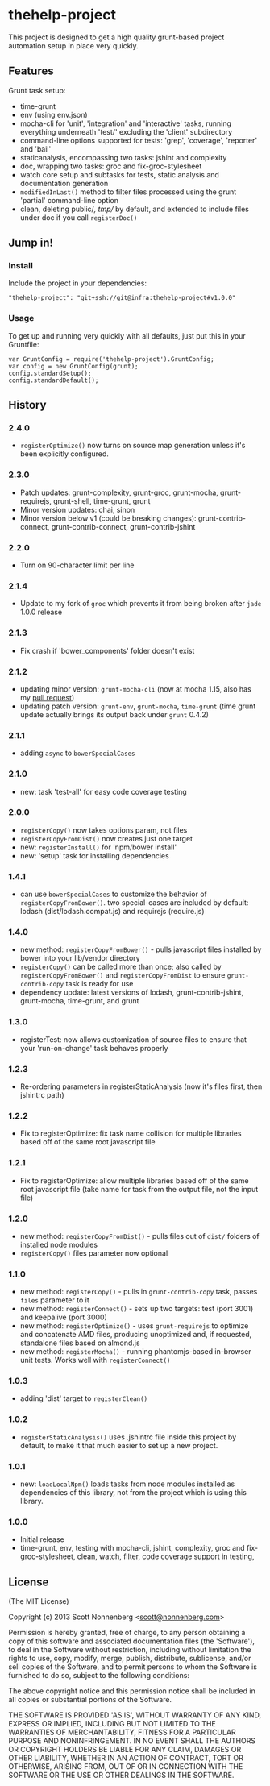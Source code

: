 # thehelp-project

This project is designed to get a high quality grunt-based project automation setup in place very quickly.

## Features

Grunt task setup:

* time-grunt
* env (using env.json)
* mocha-cli for 'unit', 'integration' and 'interactive' tasks, running everything underneath 'test/<test type>' excluding the 'client' subdirectory
* command-line options supported for tests: 'grep', 'coverage', 'reporter' and 'bail'
* staticanalysis, encompassing two tasks: jshint and complexity
* doc, wrapping two tasks: groc and fix-groc-stylesheet
* watch core setup and subtasks for tests, static analysis and documentation generation
* `modifiedInLast()` method to filter files processed using the grunt 'partial' command-line option
* clean, deleting public/*, tmp/* by default, and extended to include files under doc if you call `registerDoc()`

## Jump in!

### Install

Include the project in your dependencies:

```
"thehelp-project": "git+ssh://git@infra:thehelp-project#v1.0.0"
```

### Usage

To get up and running very quickly with all defaults, just put this in your Gruntfile:

```
var GruntConfig = require('thehelp-project').GruntConfig;
var config = new GruntConfig(grunt);
config.standardSetup();
config.standardDefault();
```

## History

### 2.4.0

* `registerOptimize()` now turns on source map generation unless it's been explicitly configured.

### 2.3.0

* Patch updates: grunt-complexity, grunt-groc, grunt-mocha, grunt-requirejs, grunt-shell, time-grunt, grunt
* Minor version updates: chai, sinon
* Minor version below v1 (could be breaking changes): grunt-contrib-connect, grunt-contrib-connect, grunt-contrib-jshint

### 2.2.0

* Turn on 90-character limit per line

### 2.1.4

* Update to my fork of `groc` which prevents it from being broken after `jade` 1.0.0 release

### 2.1.3

* Fix crash if 'bower_components' folder doesn't exist

### 2.1.2

* updating minor version: `grunt-mocha-cli` (now at mocha 1.15, also has my [pull request](https://github.com/Rowno/grunt-mocha-cli/pull/8))
* updating patch version: `grunt-env`, `grunt-mocha`, `time-grunt` (time grunt update actually brings its output back under `grunt` 0.4.2)

### 2.1.1

* adding `async` to `bowerSpecialCases`

### 2.1.0

* new: task 'test-all' for easy code coverage testing

### 2.0.0

* `registerCopy()` now takes options param, not files
* `registerCopyFromDist()` now creates just one target
* new: `registerInstall()` for 'npm/bower install'
* new: 'setup' task for installing dependencies

### 1.4.1

* can use `bowerSpecialCases` to customize the behavior of `registerCopyFromBower()`. two special-cases are included by default: lodash (dist/lodash.compat.js) and requirejs (require.js)

### 1.4.0

* new method: `registerCopyFromBower()` - pulls javascript files installed by bower into your lib/vendor directory
* `registerCopy()` can be called more than once; also called by `registerCopyFromBower()` and `registerCopyFromDist` to ensure `grunt-contrib-copy` task is ready for use
* dependency update: latest versions of lodash, grunt-contrib-jshint, grunt-mocha, time-grunt, and grunt

### 1.3.0

* registerTest: now allows customization of source files to ensure that your 'run-on-change' task behaves properly

### 1.2.3

* Re-ordering parameters in registerStaticAnalysis (now it's files first, then jshintrc path)

### 1.2.2

* Fix to registerOptimize: fix task name collision for multiple libraries based off of the same root javascript file

### 1.2.1

* Fix to registerOptimize: allow multiple libraries based off of the same root javascript file (take name for task from the output file, not the input file)

### 1.2.0

* new method: `registerCopyFromDist()` - pulls files out of `dist/` folders of installed node modules
* `registerCopy()` files parameter now optional

### 1.1.0

* new method: `registerCopy()` - pulls in `grunt-contrib-copy` task, passes `files` parameter to it
* new method: `registerConnect()` - sets up two targets: test (port 3001) and keepalive (port 3000)
* new method: `registerOptimize()` - uses `grunt-requirejs` to optimize and concatenate AMD files, producing unoptimized and, if requested, standalone files based on almond.js
* new method: `registerMocha()` - running phantomjs-based in-browser unit tests. Works well with `registerConnect()`

### 1.0.3

* adding 'dist' target to  `registerClean()`

### 1.0.2

* `registerStaticAnalysis()` uses .jshintrc file inside this project by default, to make it that much easier to set up a new project.

### 1.0.1

* new: `loadLocalNpm()` loads tasks from node modules installed as dependencies of this library, not from the project which is using this library.

### 1.0.0

* Initial release
* time-grunt, env, testing with mocha-cli, jshint, complexity, groc and fix-groc-stylesheet, clean, watch, filter, code coverage support in testing,


## License

(The MIT License)

Copyright (c) 2013 Scott Nonnenberg &lt;scott@nonnenberg.com&gt;

Permission is hereby granted, free of charge, to any person obtaining
a copy of this software and associated documentation files (the
'Software'), to deal in the Software without restriction, including
without limitation the rights to use, copy, modify, merge, publish,
distribute, sublicense, and/or sell copies of the Software, and to
permit persons to whom the Software is furnished to do so, subject to
the following conditions:

The above copyright notice and this permission notice shall be
included in all copies or substantial portions of the Software.

THE SOFTWARE IS PROVIDED 'AS IS', WITHOUT WARRANTY OF ANY KIND,
EXPRESS OR IMPLIED, INCLUDING BUT NOT LIMITED TO THE WARRANTIES OF
MERCHANTABILITY, FITNESS FOR A PARTICULAR PURPOSE AND NONINFRINGEMENT.
IN NO EVENT SHALL THE AUTHORS OR COPYRIGHT HOLDERS BE LIABLE FOR ANY
CLAIM, DAMAGES OR OTHER LIABILITY, WHETHER IN AN ACTION OF CONTRACT,
TORT OR OTHERWISE, ARISING FROM, OUT OF OR IN CONNECTION WITH THE
SOFTWARE OR THE USE OR OTHER DEALINGS IN THE SOFTWARE.
